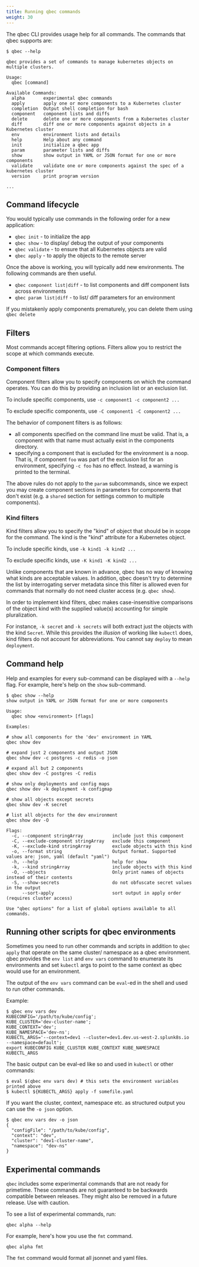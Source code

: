 ```yaml
---
title: Running qbec commands
weight: 30
---
```


The qbec CLI provides usage help for all commands. The commands that qbec supports are:

```shell
$ qbec --help

qbec provides a set of commands to manage kubernetes objects on multiple clusters.

Usage:
  qbec [command]

Available Commands:
  alpha       experimental qbec commands
  apply       apply one or more components to a Kubernetes cluster
  completion  Output shell completion for bash
  component   component lists and diffs
  delete      delete one or more components from a Kubernetes cluster
  diff        diff one or more components against objects in a Kubernetes cluster
  env         environment lists and details
  help        Help about any command
  init        initialize a qbec app
  param       parameter lists and diffs
  show        show output in YAML or JSON format for one or more components
  validate    validate one or more components against the spec of a kubernetes cluster
  version     print program version

...
```

## Command lifecycle

You would typically use commands in the following order for a new application:

* `qbec init` - to initialize the app
* `qbec show` -  to display/ debug the output of your components
* `qbec validate` - to ensure that all Kubernetes objects are valid
* `qbec apply` - to apply the objects to the remote server

Once the above is working, you will typically add new environments. The following commands are then
useful.

* `qbec component list|diff` - to list components and diff component lists across environments
* `qbec param list|diff` - to list/ diff parameters for an environment

If you mistakenly apply components prematurely, you can delete them using `qbec delete`

## Filters

Most commands accept filtering options. Filters allow you to restrict the scope at which commands execute.

### Component filters

Component filters allow you to specify components on which the command operates. You can do this by providing an
inclusion list or an exclusion list.

To include specific components, use `-c component1 -c component2 ...`

To exclude specific components, use `-C component1 -C component2 ...`

The behavior of component filters is as follows:

* all components specified on the command line must be valid. That is, a component with that name must actually exist
  in the components directory.
* specifying a component that is excluded for the environment is a noop. That is, if component `foo` was part of the
  exclusion list for an environment, specifying `-c foo` has no effect. Instead, a warning is printed to the terminal.

The above rules do not apply to the `param` subcommands, since we expect you may create component sections in parameters
for components that don't exist (e.g. a `shared` section for settings common to multiple components).

### Kind filters

Kind filters allow you to specify the "kind" of object that should be in scope for the command. The kind is the "kind"
attribute for a Kubernetes object.

To include specific kinds, use `-k kind1 -k kind2 ...`

To exclude specific kinds, use `-K kind1 -K kind2 ...`

Unlike components that are known in advance, qbec has no way of knowing what kinds are acceptable values. In addition,
qbec doesn't try to determine the list by interrogating server metadata since this filter is allowed even for commands
that normally do not need cluster access (e.g. `qbec show`).

In order to implement kind filters, qbec makes case-insensitive comparisons of the object kind with the supplied value(s)
accounting for simple pluralization.

For instance, `-k secret` and `-k secrets` will both extract just the objects with the kind `Secret`. While this provides
the _illusion_ of working like `kubectl` does, kind filters do not account for abbreviations. You cannot say `deploy`
to mean `deployment`.


## Command help

Help and examples for every sub-command can be displayed with a `--help` flag.
For example, here's help on the `show` sub-command.

```shell
$ qbec show --help
show output in YAML or JSON format for one or more components

Usage:
  qbec show <environment> [flags]

Examples:

# show all components for the 'dev' environment in YAML
qbec show dev

# expand just 2 components and output JSON
qbec show dev -c postgres -c redis -o json

# expand all but 2 components
qbec show dev -C postgres -C redis

# show only deployments and config maps
qbec show dev -k deployment -k configmap

# show all objects except secrets
qbec show dev -K secret

# list all objects for the dev environment
qbec show dev -O

Flags:
  -c, --component stringArray           include just this component
  -C, --exclude-component stringArray   exclude this component
  -K, --exclude-kind stringArray        exclude objects with this kind
  -o, --format string                   Output format. Supported values are: json, yaml (default "yaml")
  -h, --help                            help for show
  -k, --kind stringArray                include objects with this kind
  -O, --objects                         Only print names of objects instead of their contents
  -S, --show-secrets                    do not obfuscate secret values in the output
      --sort-apply                      sort output in apply order (requires cluster access)

Use "qbec options" for a list of global options available to all commands.
```

## Running other scripts for qbec environments

Sometimes you need to run other commands and scripts in addition to `qbec apply` that operate on
the same cluster/ namespace as a qbec environment. qbec provides the `env list` and `env vars`
command to enumerate its environments and set `kubectl` args to point to the same context
as qbec would use for an environment.

The output of the `env vars` command can be `eval`-ed in the shell and used to run other commands.

Example:
```
$ qbec env vars dev
KUBECONFIG='/path/to/kube/config';
KUBE_CLUSTER='dev-cluster-name';
KUBE_CONTEXT='dev';
KUBE_NAMESPACE='dev-ns';
KUBECTL_ARGS='--context=dev1 --cluster=dev1.dev.us-west-2.splunk8s.io --namespace=default';
export KUBECONFIG KUBE_CLUSTER KUBE_CONTEXT KUBE_NAMESPACE KUBECTL_ARGS
```

The basic output can be eval-ed like so and used in `kubectl` or other commands:

```
$ eval $(qbec env vars dev) # this sets the environment variables printed above
$ kubectl ${KUBECTL_ARGS} apply -f somefile.yaml
```

If you want the cluster, context, namespace etc. as structured output you can use the `-o json`
option.

```
$ qbec env vars dev -o json
{
  "configFile": "/path/to/kube/config",
  "context": "dev",
  "cluster": "dev1-cluster-name",
  "namespace": "dev-ns"
}
```

## Experimental commands

`qbec` includes some experimental commands that are not ready for primetime. These commands are not guaranteed to be backwards compatible between releases. They might also be removed in a future release. Use with caution.

To see a list of experimental commands, run:

```shell
qbec alpha --help
```

For example, here's how you use the `fmt` command.

```shell
qbec alpha fmt
```

The `fmt` command would format all jsonnet and yaml files.
